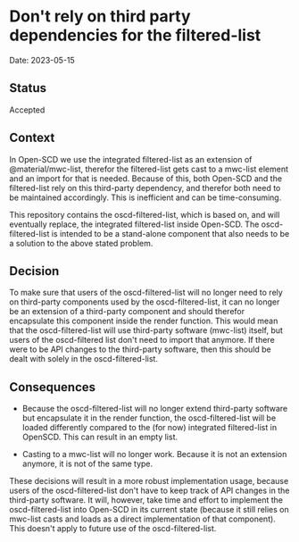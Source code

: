 # Don't rely on third party dependencies for the filtered-list

Date: 2023-05-15

## Status

Accepted

## Context

In Open-SCD we use the integrated filtered-list as an extension of @material/mwc-list, therefor the filtered-list gets cast to a mwc-list element and an import for that is needed.
Because of this, both Open-SCD and the filtered-list rely on this third-party dependency, and therefor both need to be maintained accordingly.
This is inefficient and can be time-consuming.

This repository contains the oscd-filtered-list, which is based on, and will eventually replace, the integrated filtered-list inside Open-SCD. The oscd-filtered-list is intended to be a stand-alone component that also needs to be a solution to the above stated problem.

## Decision

To make sure that users of the oscd-filtered-list will no longer need to rely on third-party components used by the oscd-filtered-list, it can no longer be an extension of a third-party component and should therefor encapsulate this component inside the render function.
This would mean that the oscd-filtered-list will use third-party software (mwc-list) itself, but users of the oscd-filtered list don't need to import that anymore. If there were to be API changes to the third-party software, then this should be dealt with solely in the oscd-filtered-list.

## Consequences

- Because the oscd-filtered-list will no longer extend third-party software but encapsulate it in the render function, the oscd-filtered-list will be loaded differently compared to the (for now) integrated filtered-list in OpenSCD. This can result in an empty list.

- Casting to a mwc-list will no longer work. Because it is not an extension anymore, it is not of the same type.

These decisions will result in a more robust implementation usage, because users of the oscd-filtered-list don't have to keep track of API changes in the third-party software. It will, however, take time and effort to implement the oscd-filtered-list into Open-SCD in its current state (because it still relies on mwc-list casts and loads as a direct implementation of that component). This doesn't apply to future use of the oscd-filtered-list.
